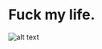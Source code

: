 # Fuck my life.
![alt text](https://encrypted-tbn0.gstatic.com/images?q=tbn:ANd9GcT_nLXWvBBBUsDuYFfkJ_rMlAhG1o1rC_Psz9tmjzpzgA&s)